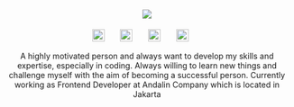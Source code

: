 <h1 align="center">
  <a href="https://git.io/typing-svg">
    <img src="https://readme-typing-svg.herokuapp.com?width=500&size=30&duration=2500&color=98c1d9&background=FFD7D000&center=true&vCenter=true&multiline=true&height=150&lines=Hi%2C+Fellows!+👋;Azmi+Fitra+here...;Welcome+to+my+Github+Profile!">
  </a>
</h1>

<!-- Social icons section -->
<p align="center">
  <a href="https://www.linkedin.com/in/azmifitra/"><img height="22px" alt="LinkedIn" title="LinkedIn" src="https://img.shields.io/badge/LinkedIn-Profile-informational?style=flat&logo=linkedin&logoColor=white&color=0D76A8"/></a>
  &#8287;&#8287;&#8287;&#8287;&#8287;
  <a href="https://twitter.com/azmifitra_"><img height="22px" alt="Twitter" title="Twitter" src="https://img.shields.io/badge/Twitter-Profile-informational?style=flat&logo=twitter&logoColor=white&color=1CA2F1"/></a>
  &#8287;&#8287;&#8287;&#8287;&#8287;
  <a href="https://www.instagram.com/azmiftrd/"><img height="22px" alt="Instagram" title="Instagram" src="https://img.shields.io/badge/Instagram-Profile-informational?style=flat&logo=instagram&logoColor=white&color=c13584"/></a>
  &#8287;&#8287;&#8287;&#8287;&#8287;
  <a href="https://www.codewars.com/users/azmifitra"><img height="22px" src="https://img.shields.io/badge/Codewars-Profile-informational?style=flat&logo=codewars&logoColor=white&color=red"/></a>
  &#8287;&#8287;&#8287;&#8287;&#8287;
</p>

<p align="center">
A highly motivated person and always want to develop my skills and expertise, especially in coding. Always willing to learn new things and challenge myself with the aim of becoming a successful person. Currently working as Frontend Developer at Andalin Company which is located in Jakarta
  <br>
</p>
